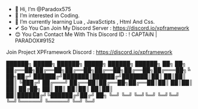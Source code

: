 - 👋 Hi, I’m @Paradox575
- 👀 I’m interested in Coding.
- 🌱 I’m currently learning Lua , JavaSctipts , Html And Css.
- ✔  So You Can Join My Discord Server : https://discord.io/xpframework
- 😊 You Can Contact Me With This Discord ID : ! CAPTAiN | PARADOX#9152

Join Project XPFramework Discord : https://discord.io/xpframework


██████╗  █████╗ ██████╗  █████╗ ██████╗  ██████╗ ██╗  ██╗ 
██╔══██╗██╔══██╗██╔══██╗██╔══██╗██╔══██╗██╔═══██╗╚██╗██╔╝
██████╔╝███████║██████╔╝███████║██║  ██║██║   ██║ ╚███╔╝ 
██╔═══╝ ██╔══██║██╔══██╗██╔══██║██║  ██║██║   ██║ ██╔██╗
██║     ██║  ██║██║  ██║██║  ██║██████╔╝╚██████╔╝██╔╝ ██╗
╚═╝     ╚═╝  ╚═╝╚═╝  ╚═╝╚═╝  ╚═╝╚═════╝  ╚═════╝ ╚═╝  ╚═╝
